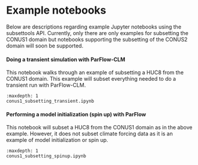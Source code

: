 Example notebooks
=================

Below are descriptions regarding example Jupyter notebooks using the subsettools API. Currently, only there are only examples for subsetting the CONUS1 domain but notebooks supporting the subsetting of the CONUS2 domain will soon be supported. 

#### Doing a transient simulation with ParFlow-CLM

This notebook walks through an example of subsetting a HUC8 from the CONUS1 domain. This example will subset everything needed to do a transient run with ParFlow-CLM. 

```{toctree}
:maxdepth: 1
conus1_subsetting_transient.ipynb
```

#### Performing a model initialization (spin up) with ParFlow

This notebook will subset a HUC8 from the CONUS1 domain as in the above example. However, it does not subset climate forcing data as it is an example of model initialization or spin up. 

```{toctree}
:maxdepth: 1
conus1_subsetting_spinup.ipynb
```
